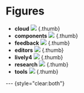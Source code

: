 # Figures

<style>
  .thumb {
    width: 300px;
    height: 300px;
    border: 1px solid gray;
    margin: 10px;
    float: left;
    list-style-type: none;
    padding: 5px;
  }
</style>

- **cloud** ![](cloud.drawio) {.thumb}
- **components** ![](components.drawio) {.thumb}
- **feedback** ![](feedback.drawio) {.thumb}
- **editors** ![](editors.drawio) {.thumb}
- **lively4** ![](lively4.drawio) {.thumb}
- **research** ![](research.drawio) {.thumb}
- **tools** ![](tools.drawio) {.thumb}

--- {style="clear:both"}


<!--
<script>
import Files from "src/client/files.js"
var md = lively.query(this, "lively-markdown");
Files.generateMarkdownFileListing(md.shadowRoot)
</script> 
-->